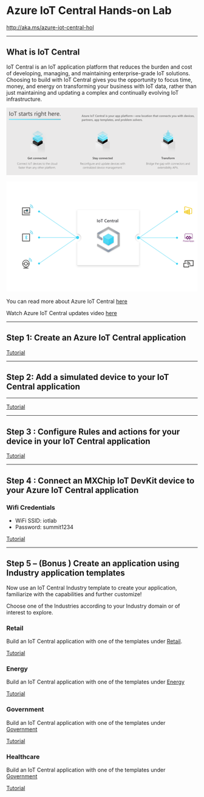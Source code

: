 # Azure IoT Central Hands-on Lab

http://aka.ms/azure-iot-central-hol

---

## What is IoT Central

IoT Central is an IoT application platform that reduces the burden and cost of developing, managing, and maintaining enterprise-grade IoT solutions. Choosing to build with IoT Central gives you the opportunity to focus time, money, and energy on transforming your business with IoT data, rather than just maintaining and updating a complex and continually evolving IoT infrastructure.

![](welcome-to-iot-central.png)

![](arch-diag.0db4c2a8.svg)

You can read more about Azure IoT Central [here](https://docs.microsoft.com/en-us/azure/iot-central/core/overview-iot-central?WT.mc_id=github-blog-dglover)  

Watch Azure IoT Central updates video [here](https://azure.microsoft.com/en-us/resources/videos/iot-central-updates?WT.mc_id=github-blog-dglover)

---

## Step 1: Create an Azure IoT Central application

[Tutorial](https://docs.microsoft.com/en-us/azure/iot-central/core/quick-deploy-iot-central?WT.mc_id=github-blog-dglover)

---

## Step 2: Add a simulated device to your IoT Central application

---

[Tutorial](https://docs.microsoft.com/en-us/azure/iot-central/core/quick-create-pnp-device?WT.mc_id=github-blog-dglover)

---

## Step 3 : Configure Rules and actions for your device in your IoT Central application

[Tutorial](https://docs.microsoft.com/en-us/azure/iot-central/core/quick-configure-rules?WT.mc_id=github-blog-dglover)

---

## Step 4 : Connect an MXChip IoT DevKit device to your Azure IoT Central application

### Wifi Credentials

* WiFi SSID: iotlab
* Password: summit1234

[Tutorial](https://docs.microsoft.com/en-us/azure/iot-central/core/howto-connect-devkit?WT.mc_id=github-blog-dglover)

---

## Step 5 – (Bonus ) Create an application using Industry application templates

Now use an IoT Central Industry template to create your application, familiarize with the capabilities and further customize!

Choose one of the Industries according to your Industry domain or of interest to explore.

### Retail
	
Build an IoT Central application with one of the templates under [Retail](https://apps.azureiotcentral.com/build/retail). 

[Tutorial](https://docs.microsoft.com/en-us/azure/iot-central/retail/overview-iot-central-retail-pnp?WT.mc_id=github-blog-dglover)

### Energy

Build an IoT Central application with one of the templates under [Energy](https://apps.azureiotcentral.com/build/energy)

[Tutorial](https://docs.microsoft.com/en-us/azure/iot-central/energy/overview-iot-central-energy?WT.mc_id=github-blog-dglover)

### Government

Build an IoT Central application with one of the templates under [Government](https://apps.azureiotcentral.com/build/government)

[Tutorial](https://docs.microsoft.com/en-us/azure/iot-central/government/overview-iot-central-government?WT.mc_id=github-blog-dglover)

### Healthcare

Build an IoT Central application with one of the templates under [Government](https://apps.azureiotcentral.com/build/healthcare)

[Tutorial](https://docs.microsoft.com/en-us/azure/iot-central/healthcare/overview-iot-central-healthcare?WT.mc_id=github-blog-dglover)
